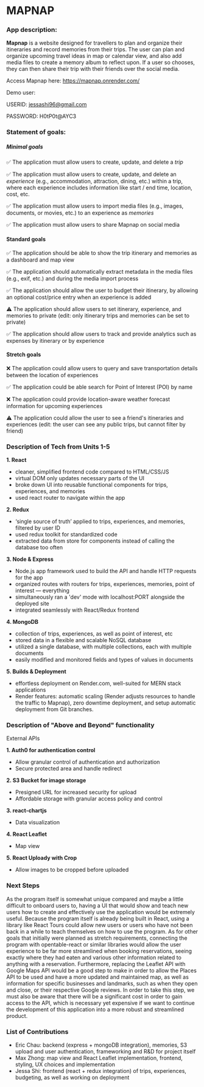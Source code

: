 # MAPNAP

### App description:

[//]: # "Mapnap is a mobile app designed for anyone looking to manage a busy schedule. It is designed to manage daily routines and notify users on time-based and location-based events in response to stored user data. Location and time triggers, settings, associated events, and usage data will be stored in Mapnap's database. Additional features (depending on time) include theme support, snoozing options, and social media integration."

**Mapnap** is a website designed for travellers to plan and organize their itineraries and record memories from their trips.
The user can plan and organize upcoming travel ideas in map or calendar view, and also add media files to create a memory album to reflect upon.
If a user so chooses, they can then share their trip with their friends over the social media.

Access Mapnap here: https://mapnap.onrender.com/

Demo user:

USERID: jessashi96@gmail.com

PASSWORD: H0tP0t@AYC3

### Statement of goals:

##### Minimal goals

✅ The application must allow users to create, update, and delete a _trip_

✅ The application must allow users to create, update, and delete an _experience_ (e.g., accommodation,
attraction, dining, etc.) within a trip, where each experience includes information like start / end time, location, cost, etc.

✅ The application must allow users to import media files (e.g., images, documents, or movies, etc.) to an experience as _memories_

✅ The application must allow users to share Mapnap on social media

#### Standard goals

✅ The application should be able to show the trip itinerary and memories as a dashboard and map view

✅ The application should automatically extract metadata in the media files (e.g., exif, etc.) and during the media import process

✅ The application should allow the user to budget their itinerary, by allowing an optional cost/price entry when an experience is added

:warning: The application should allow users to set itinerary, experience, and memories to private (edit: only itinerary trips and memories can be set to private)

✅ The application should allow users to track and provide analytics such as expenses by itinerary or by experience

#### Stretch goals

:x: The application could allow users to query and save transportation details between the location of experiences

✅ The application could be able search for Point of Interest (POI) by name

:x: The application could provide location-aware weather forecast information for upcoming experiences

:warning: The application could allow the user to see a friend's itineraries and experiences (edit: the user can see any public trips, but cannot filter by friend)

### Description of Tech from Units 1-5

**1. React**
   - cleaner, simplified frontend code compared to HTML/CSS/JS
   - virtual DOM only updates necessary parts of the UI
   - broke down UI into reusable functional components for trips, experiences, and memories
   - used react router to navigate within the app

     
**2. Redux**
   - ‘single source of truth’ applied to trips, experiences, and memories, filtered by user ID
   - used redux toolkit for standardized code
   - extracted data from store for components instead of calling the database too often

     
**3. Node & Express**
   - Node.js app framework used to build the API and handle HTTP requests for the app
   - organized routes with routers for trips, experiences, memories, point of interest — everything
   - simultaneously ran a 'dev' mode with localhost:PORT alongside the deployed site
   - integrated seamlessly with React/Redux frontend

     
**4. MongoDB**
   - collection of trips, experiences, as well as point of interest, etc
   - stored data in a flexible and scalable NoSQL database
   - utilized a single database, with multiple collections, each with multiple documents
   - easily modified and monitored fields and types of values in documents

     
**5. Builds & Deployment**
   - effortless deployment on Render.com, well-suited for MERN stack applications
   - Render features: automatic scaling (Render adjusts resources to handle the traffic to Mapnap), zero downtime deployment, and setup automatic deployment from Git branches.

     

### Description of "Above and Beyond" functionality

External APIs


**1.	Auth0 for authentication control**
-	Allow granular control of authentication and authorization
-	Secure protected area and handle redirect


**2.	S3 Bucket for image storage**
-	Presigned URL for increased security for upload
-	Affordable storage with granular access policy and control

  
**3.	react-chartjs**
-	Data visualization

  
**4.	React Leaflet**
-	Map view

  
**5. React Uploady with Crop**
-	Allow images to be cropped before uploaded


### Next Steps

As the program itself is somewhat unique compared and maybe a little difficult to onboard users to, having a UI that would show and teach new users how to create and effectively use the application would be extremely useful. Because the program itself is already being built in React, using a library like React Tours could allow new users or users who have not been back in a while to teach themselves on how to use the program. As for other goals that initially were planned as stretch requirements, connecting the program with opentable-react or similar libraries would allow the user experience to be far more streamlined when booking reservations, seeing exactly where they had eaten and various other information related to anything with a reservation. Furthermore, replacing the Leaflet API with Google Maps API would be a good step to make in order to allow the Places API to be used and have a more updated and maintained map, as well as information for specific businesses and landmarks, such as when they open and close, or their respective Google reviews. In order to take this step, we must also be aware that there will be a significant cost in order to gain access to the API, which is necessary yet expensive if we want to continue the development of this application into a more robust and streamlined product.

### List of Contributions

- Eric Chau: backend (express + mongoDB integration), memories, S3 upload and user authentication, frameworking and R&D for project itself
- Max Zhong: map view and React Leaflet implementation, frontend, styling, UX choices and implementation
- Jessa Shi: frontend (react + redux integration) of trips, experiences, budgeting, as well as working on deployment
